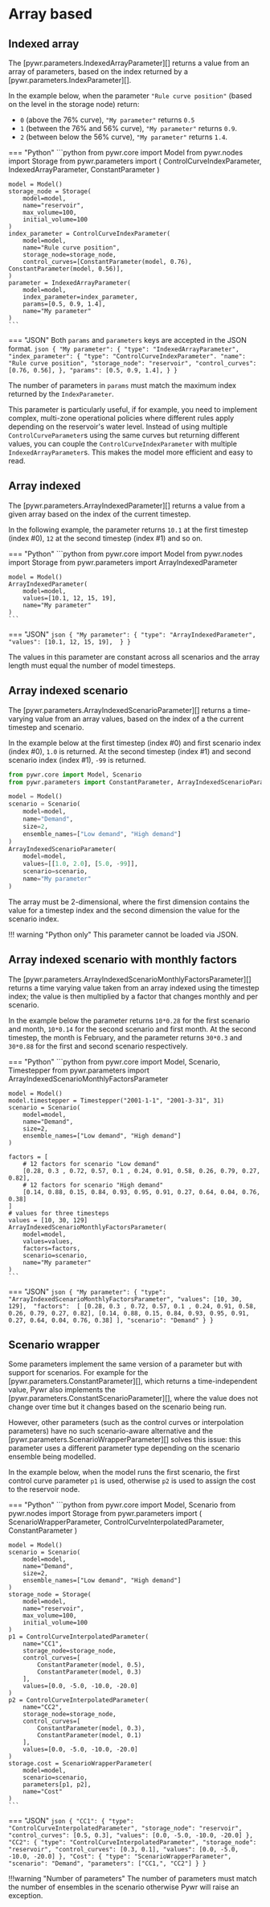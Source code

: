 # Array based

## Indexed array
The [pywr.parameters.IndexedArrayParameter][] returns a value from an array of parameters, based on the index returned by a
[pywr.parameters.IndexParameter][].

In the example below, when the parameter `"Rule curve position"` (based on the level in the storage node) return:

- `0` (above the 76% curve), `"My parameter"` returns `0.5`
- `1` (between the 76% and 56% curve), `"My parameter"` returns `0.9`.
- `2` (between below the 56% curve), `"My parameter"` returns `1.4`.


=== "Python"
    ```python
    from pywr.core import Model
    from pywr.nodes import Storage
    from pywr.parameters import (
        ControlCurveIndexParameter, 
        IndexedArrayParameter, 
        ConstantParameter
    )

    model = Model()
    storage_node = Storage(
        model=model,
        name="reservoir",
        max_volume=100, 
        initial_volume=100
    )
    index_parameter = ControlCurveIndexParameter(
        model=model,
        name="Rule curve position",
        storage_node=storage_node,
        control_curves=[ConstantParameter(model, 0.76), ConstantParameter(model, 0.56)],
    )
    parameter = IndexedArrayParameter(
        model=model,
        index_parameter=index_parameter,
        params=[0.5, 0.9, 1.4],
        name="My parameter"
    )
    ```

=== "JSON"
    Both `params` and `parameters` keys are accepted in the JSON format.
    ```json
    {
        "My parameter": {
            "type": "IndexedArrayParameter",
            "index_parameter": {
                "type": "ControlCurveIndexParameter".
                "name": "Rule curve position",
                "storage_node": "reservoir",
                "control_curves": [0.76, 0.56],
            },
            "params": [0.5, 0.9, 1.4],
        }
    }
    ```

The number of parameters in `params` must match the maximum index returned by the `IndexParameter`.

This parameter is particularly useful, if for example, you need to implement complex, multi-zone operational policies 
where different rules apply depending on the reservoir's water level. Instead of using multiple
`ControlCurveParameter`s using the same curves but returning different values, you can couple
the `ControlCurveIndexParameter` with multiple `IndexedArrayParameter`s. This makes the model more
efficient and easy to read.

## Array indexed
The [pywr.parameters.ArrayIndexedParameter][] returns a value from a given array based on the index of the 
current timestep.

In the following example, the parameter returns `10.1` at the first timestep (index #0),
`12` at the second timestep (index #1) and so on.

=== "Python"
    ```python
    from pywr.core import Model
    from pywr.nodes import Storage
    from pywr.parameters import ArrayIndexedParameter
    
    model = Model()
    ArrayIndexedParameter(
        model=model, 
        values=[10.1, 12, 15, 19], 
        name="My parameter"
    )
    ```

=== "JSON"
    ```json
    {
        "My parameter": {
            "type": "ArrayIndexedParameter",
            "values": [10.1, 12, 15, 19], 
        }
    }
    ```

The values in this parameter are constant across all scenarios and the array length
must equal the number of model timesteps.

## Array indexed scenario
The [pywr.parameters.ArrayIndexedScenarioParameter][] returns a time-varying value
from an array values, based on the index of a the current timestep and scenario. 

In the example below at the first timestep (index #0) and first scenario index (index #0),
`1.0` is returned. At the second timestep (index #1) and second scenario index (index #1),
`-99` is returned.

```python
from pywr.core import Model, Scenario
from pywr.parameters import ConstantParameter, ArrayIndexedScenarioParameter

model = Model()
scenario = Scenario(
    model=model,
    name="Demand", 
    size=2,
    ensemble_names=["Low demand", "High demand"]
)
ArrayIndexedScenarioParameter(
    model=model, 
    values=[[1.0, 2.0], [5.0, -99]], 
    scenario=scenario,
    name="My parameter"
)
```

The array must be 2-dimensional, where the first dimension contains the value for a timestep index and the second dimension the value for the
scenario index.

!!! warning "Python only"
    This parameter cannot be loaded via JSON.

## Array indexed scenario with monthly factors
The [pywr.parameters.ArrayIndexedScenarioMonthlyFactorsParameter][] returns a time varying value taken
from an array indexed using the timestep index; the value is then multiplied by a factor
that changes monthly and per scenario.

In the example below the parameter returns `10*0.28` for the first scenario and month,
`10*0.14` for the second scenario and first month. At the second timestep, the month is February,
and the parameter returns `30*0.3` and `30*0.88` for the first and second scenario respectively.

=== "Python"
    ```python
    from pywr.core import Model, Scenario, Timestepper
    from pywr.parameters import ArrayIndexedScenarioMonthlyFactorsParameter
    
    model = Model()
    model.timestepper = Timestepper("2001-1-1", "2001-3-31", 31)
    scenario = Scenario(
        model=model,
        name="Demand", 
        size=2,
        ensemble_names=["Low demand", "High demand"]
    )
    
    factors = [
        # 12 factors for scenario "Low demand"
        [0.28, 0.3 , 0.72, 0.57, 0.1 , 0.24, 0.91, 0.58, 0.26, 0.79, 0.27, 0.82],
        # 12 factors for scenario "High demand"
        [0.14, 0.88, 0.15, 0.84, 0.93, 0.95, 0.91, 0.27, 0.64, 0.04, 0.76, 0.38]
    ]
    # values for three timesteps
    values = [10, 30, 129]
    ArrayIndexedScenarioMonthlyFactorsParameter(
        model=model, 
        values=values, 
        factors=factors,
        scenario=scenario,
        name="My parameter"
    )
    ```
=== "JSON"
    ```json
    {
        "My parameter": {
            "type": "ArrayIndexedScenarioMonthlyFactorsParameter",
            "values": [10, 30, 129], 
            "factors":  [
                [0.28, 0.3 , 0.72, 0.57, 0.1 , 0.24, 0.91, 0.58, 0.26, 0.79, 0.27, 0.82],
                [0.14, 0.88, 0.15, 0.84, 0.93, 0.95, 0.91, 0.27, 0.64, 0.04, 0.76, 0.38]
            ],
            "scenario": "Demand"
        }
    }
    ```

## Scenario wrapper
Some parameters implement the same version of a parameter but with support for scenarios.
For example for the [pywr.parameters.ConstantParameter][], which returns a time-independent value, Pywr
also implements the [pywr.parameters.ConstantScenarioParameter][], where the value does not change over
time but it changes based on the scenario being run.

However, other parameters (such as the control curves or interpolation parameters) have no such scenario-aware alternative and the [pywr.parameters.ScenarioWrapperParameter][]
solves this issue: this parameter uses a different parameter type depending on the scenario ensemble being modelled.

In the example below, when the model runs the first scenario, the first control curve
parameter `p1` is used, otherwise `p2` is used to assign the cost to the reservoir node.

=== "Python"
    ```python
    from pywr.core import Model, Scenario
    from pywr.nodes import Storage
    from pywr.parameters import (
        ScenarioWrapperParameter, 
        ControlCurveInterpolatedParameter,
        ConstantParameter
    )

    model = Model()
    scenario = Scenario(
        model=model,
        name="Demand",
        size=2,
        ensemble_names=["Low demand", "High demand"]
    )
    storage_node = Storage(
        model=model,
        name="reservoir",
        max_volume=100,
        initial_volume=100
    )
    p1 = ControlCurveInterpolatedParameter(
        name="CC1",
        storage_node=storage_node,
        control_curves=[
            ConstantParameter(model, 0.5),
            ConstantParameter(model, 0.3)
        ],
        values=[0.0, -5.0, -10.0, -20.0]
    )
    p2 = ControlCurveInterpolatedParameter(
        name="CC2",
        storage_node=storage_node,
        control_curves=[
            ConstantParameter(model, 0.3), 
            ConstantParameter(model, 0.1)
        ],
        values=[0.0, -5.0, -10.0, -20.0]
    )
    storage.cost = ScenarioWrapperParameter(
        model=model,
        scenario=scenario,
        parameters[p1, p2],
        name="Cost"
    )
    ```

=== "JSON"
    ```json
    {
        "CC1": {
            "type": "ControlCurveInterpolatedParameter",
            "storage_node": "reservoir",
            "control_curves": [0.5, 0.3],
            "values": [0.0, -5.0, -10.0, -20.0]
        },
        "CC2": {
            "type": "ControlCurveInterpolatedParameter",
            "storage_node": "reservoir",
            "control_curves": [0.3, 0.1],
            "values": [0.0, -5.0, -10.0, -20.0]
        },
        "Cost": {
            "type": "ScenarioWrapperParameter",
            "scenario": "Demand",
            "parameters": ["CC1,", "CC2"]
        }
    }
    ```

!!!warning "Number of parameters"
    The number of parameters must match the number of ensembles in the scenario otherwise
    Pywr will raise an exception.
    
